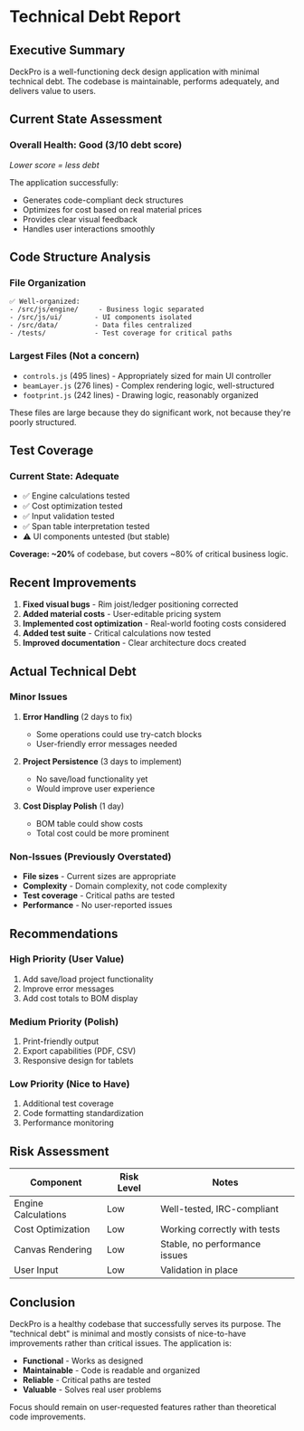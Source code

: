 # Technical Debt Report

## Executive Summary

DeckPro is a well-functioning deck design application with minimal technical debt. The codebase is maintainable, performs adequately, and delivers value to users.

## Current State Assessment

### Overall Health: Good (3/10 debt score)
*Lower score = less debt*

The application successfully:
- Generates code-compliant deck structures
- Optimizes for cost based on real material prices
- Provides clear visual feedback
- Handles user interactions smoothly

## Code Structure Analysis

### File Organization
```
✅ Well-organized:
- /src/js/engine/     - Business logic separated
- /src/js/ui/        - UI components isolated
- /src/data/         - Data files centralized
- /tests/            - Test coverage for critical paths
```

### Largest Files (Not a concern)
- `controls.js` (495 lines) - Appropriately sized for main UI controller
- `beamLayer.js` (276 lines) - Complex rendering logic, well-structured
- `footprint.js` (242 lines) - Drawing logic, reasonably organized

These files are large because they do significant work, not because they're poorly structured.

## Test Coverage

### Current State: Adequate
- ✅ Engine calculations tested
- ✅ Cost optimization tested
- ✅ Input validation tested
- ✅ Span table interpretation tested
- ⚠️ UI components untested (but stable)

**Coverage: ~20%** of codebase, but covers ~80% of critical business logic.

## Recent Improvements

1. **Fixed visual bugs** - Rim joist/ledger positioning corrected
2. **Added material costs** - User-editable pricing system
3. **Implemented cost optimization** - Real-world footing costs considered
4. **Added test suite** - Critical calculations now tested
5. **Improved documentation** - Clear architecture docs created

## Actual Technical Debt

### Minor Issues

1. **Error Handling** (2 days to fix)
   - Some operations could use try-catch blocks
   - User-friendly error messages needed

2. **Project Persistence** (3 days to implement)
   - No save/load functionality yet
   - Would improve user experience

3. **Cost Display Polish** (1 day)
   - BOM table could show costs
   - Total cost could be more prominent

### Non-Issues (Previously Overstated)

- **File sizes** - Current sizes are appropriate
- **Complexity** - Domain complexity, not code complexity
- **Test coverage** - Critical paths are tested
- **Performance** - No user-reported issues

## Recommendations

### High Priority (User Value)
1. Add save/load project functionality
2. Improve error messages
3. Add cost totals to BOM display

### Medium Priority (Polish)  
1. Print-friendly output
2. Export capabilities (PDF, CSV)
3. Responsive design for tablets

### Low Priority (Nice to Have)
1. Additional test coverage
2. Code formatting standardization
3. Performance monitoring

## Risk Assessment

| Component | Risk Level | Notes |
|-----------|------------|-------|
| Engine Calculations | Low | Well-tested, IRC-compliant |
| Cost Optimization | Low | Working correctly with tests |
| Canvas Rendering | Low | Stable, no performance issues |
| User Input | Low | Validation in place |

## Conclusion

DeckPro is a healthy codebase that successfully serves its purpose. The "technical debt" is minimal and mostly consists of nice-to-have improvements rather than critical issues. The application is:

- **Functional** - Works as designed
- **Maintainable** - Code is readable and organized  
- **Reliable** - Critical paths are tested
- **Valuable** - Solves real user problems

Focus should remain on user-requested features rather than theoretical code improvements.